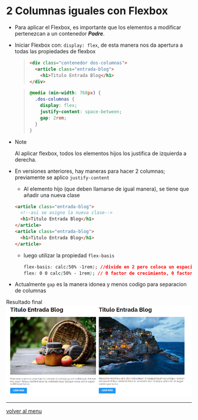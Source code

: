 # 2 Columnas iguales con Flexbox

- Para aplicar el Flexbox, es importante que los elementos a modificar pertenezcan a un contenedor _**Padre**_.

- Iniciar Flexbox con: `display: flex`, de esta manera nos da apertura a todas las propiedades de flexbox

  > ```html
  > <div class="contenedor dos-columnas">
  >   <article class="entrada-blog">
  >     <h1>Titulo Entrada Blog</h1>
  > </div>
  > ```

  > ```css
  > @media (min-width: 768px) {
  >   .dos-columnas {
  >     display: flex;
  >     justify-content: space-between;
  >     gap: 2rem;
  >   }
  > }
  > ```

- > [!NOTE]
  >
  > Al aplicar flexbox, todos los elementos hijos los justifica de izquierda a derecha.

- En versiones anteriores, hay maneras para hacer 2 columnas; previamente se aplico `justify-content`

  - Al elemento hijo (que deben llamarse de igual manera), se tiene que añadir una nueva clase

  ```html
  <article class="entrada-blog">
    <!--asi se asigno la nueva clase-->
    <h1>Titulo Entrada Blog</h1>
  </article>
  <article class="entrada-blog">
    <h1>Titulo Entrada Blog</h1>
  </article>
  ```

  - luego utilizar la propiedad `flex-basis`

    ```css
    flex-basis: calc(50% -1rem); //divide en 2 pero coloca un espacio de 1 rem
    flex: 0 0 calc(50% - 1rem); // 0 factor de crecimiento, 0 factor mas pequeño y calc es tamaño base
    ```

- Actualmente `gap` es la manera idonea y menos codigo para separacion de columnas

Resultado final
![2 columnas Flexbox](/patternDesign/examples/02-2columnas_iguales_flexbox/img/d-columns-flex.png)

---

[volver al menu](/patternDesign/)
